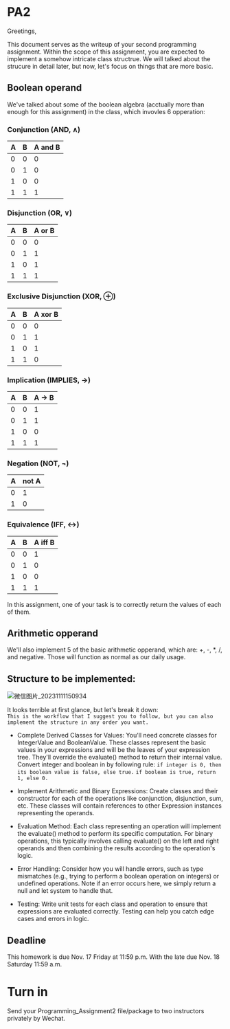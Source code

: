 # PA2

Greetings,

This document serves as the writeup of your second programming assignment. Within the scope of this assignment, you are expected to implement a somehow intricate class structrue. We will talked about the strucure in detail later, but now, let's focus on things that are more basic.

## Boolean operand   

We've talked about some of the boolean algebra (acctually more than enough for this assignment) in the class, which invovles 6 opperation:   

### Conjunction (AND, ∧)   
| A | B | A and B |
|---|---|-------------|
| 0 | 0 | 0           |
| 0 | 1 | 0           |
| 1 | 0 | 0           |
| 1 | 1 | 1           |

### Disjunction (OR, ∨)   
| A | B | A or B |
|---|---|------------|
| 0 | 0 | 0          |
| 0 | 1 | 1          |
| 1 | 0 | 1          |
| 1 | 1 | 1          |

### Exclusive Disjunction (XOR, ⊕)   
| A | B | A xor B |
|---|---|--------------|
| 0 | 0 | 0            |
| 0 | 1 | 1            |
| 1 | 0 | 1            |
| 1 | 1 | 0            |

### Implication (IMPLIES, →)   
| A | B | A -> B |
|---|---|-------------------|
| 0 | 0 | 1                 |
| 0 | 1 | 1                 |
| 1 | 0 | 0                 |
| 1 | 1 | 1                 |

### Negation (NOT, ¬)   
| A | not A |
|---|--------|
| 0 | 1      |
| 1 | 0      |

### Equivalence (IFF, ↔)
| A | B | A iff B |
|---|---|-----------------------|
| 0 | 0 | 1                     |
| 0 | 1 | 0                     |
| 1 | 0 | 0                     |
| 1 | 1 | 1                     |

In this assignment, one of your task is to correctly return the values of each of them.

## Arithmetic opperand   
We'll also implement 5 of the basic arithmetic opperand, which are: +, -, *, /, and negative. Those will function as normal as our daily usage.

## Structure to be implemented:   
![微信图片_20231111150934](https://github.com/taoboliao/YLID_PA2/assets/59666193/92e5281a-7262-4984-a42c-8aacfd244969)

It looks terrible at first glance, but let's break it down:   
```This is the workflow that I suggest you to follow, but you can also implement the structure in any order you want.```   
- Complete Derived Classes for Values: You'll need concrete classes for IntegerValue and BooleanValue. These classes represent the basic values in your expressions and will be the leaves of your expression tree. They'll override the evaluate() method to return their internal value.
Convert integer and boolean in by following rule:
```if integer is 0, then its boolean value is false, else true.```
```if boolean is true, return 1, else 0.```   

- Implement Arithmetic and Binary Expressions: Create classes and their constructor for each of the operations like conjunction, disjunction, sum, etc. These classes will contain references to other Expression instances representing the operands.

- Evaluation Method: Each class representing an operation will implement the evaluate() method to perform its specific computation. For binary operations, this typically involves calling evaluate() on the left and right operands and then combining the results according to the operation's logic.

- Error Handling: Consider how you will handle errors, such as type mismatches (e.g., trying to perform a boolean operation on integers) or undefined operations. Note if an error occurs here, we simply return a null and let system to handle that.


- Testing: Write unit tests for each class and operation to ensure that expressions are evaluated correctly. Testing can help you catch edge cases and errors in logic.

## Deadline
This homework is due Nov. 17 Friday at 11:59 p.m. With the late due Nov. 18 Saturday 11:59 a.m.   
# Turn in
Send your Programming_Assignment2 file/package to two instructors privately by Wechat.   

